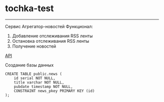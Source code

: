 # tochka-test
----

Сервис Агрегатор-новостей
Функционал:

1. Добавление отслеживания RSS ленты
2. Остановка отслеживания RSS ленты
3. Получение новостей

[API](cmd/API.md)

Создание базы данных

```
CREATE TABLE public.news (
	id serial NOT NULL,
	title varchar NOT NULL,
	pubdate timestamp NOT NULL,
	CONSTRAINT news_pkey PRIMARY KEY (id)
);
```
